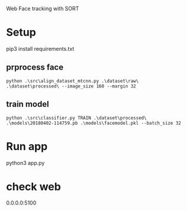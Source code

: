 Web Face tracking with SORT

# Setup
pip3 install requirements.txt

## prprocess face 
```
python .\src\align_dataset_mtcnn.py .\dataset\raw\ .\dataset\processed\ --image_size 160 --margin 32 
```

## train model
```
python .\src\classifier.py TRAIN .\dataset\processed\ .\models\20180402-114759.pb .\models\facemodel.pkl --batch_size 32 
```
# Run app
python3 app.py

# check web
0.0.0.0:5100